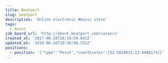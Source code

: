 ```yaml
---
title: Beatport
slug: beatport
description: 'Online electronic #music store'
tags:
  - music
job_board_url: 'http://about.beatport.com/careers'
created_at: '2017-06-28T20:19:59.841Z'
updated_at: '2019-06-16T10:36:08.531Z'
positions:
  - position: '{"type":"Point","coordinates":[52.5028033,13.4408174]}'
---
```


